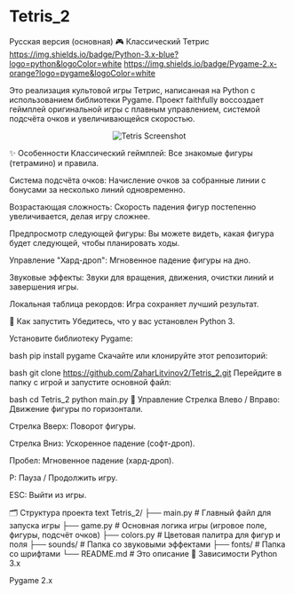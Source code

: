 # Tetris_2
Русская версия (основная)
🎮 Классический Тетрис
https://img.shields.io/badge/Python-3.x-blue?logo=python&logoColor=white
https://img.shields.io/badge/Pygame-2.x-orange?logo=pygame&logoColor=white

Это реализация культовой игры Тетрис, написанная на Python с использованием библиотеки Pygame. Проект faithfully воссоздает геймплей оригинальной игры с плавным управлением, системой подсчёта очков и увеличивающейся скоростью.

<p align="center"> <img src="https://img.icons8.com/color/96/000000/tetris.png" alt="Tetris Screenshot"/> </p>
✨ Особенности
Классический геймплей: Все знакомые фигуры (тетрамино) и правила.

Система подсчёта очков: Начисление очков за собранные линии с бонусами за несколько линий одновременно.

Возрастающая сложность: Скорость падения фигур постепенно увеличивается, делая игру сложнее.

Предпросмотр следующей фигуры: Вы можете видеть, какая фигура будет следующей, чтобы планировать ходы.

Управление "Хард-дроп": Мгновенное падение фигуры на дно.

Звуковые эффекты: Звуки для вращения, движения, очистки линий и завершения игры.

Локальная таблица рекордов: Игра сохраняет лучший результат.

🚀 Как запустить
Убедитесь, что у вас установлен Python 3.

Установите библиотеку Pygame:

bash
pip install pygame
Скачайте или клонируйте этот репозиторий:

bash
git clone https://github.com/ZaharLitvinov2/Tetris_2.git
Перейдите в папку с игрой и запустите основной файл:

bash
cd Tetris_2
python main.py
🎯 Управление
Стрелка Влево / Вправо: Движение фигуры по горизонтали.

Стрелка Вверх: Поворот фигуры.

Стрелка Вниз: Ускоренное падение (софт-дроп).

Пробел: Мгновенное падение (хард-дроп).

P: Пауза / Продолжить игру.

ESC: Выйти из игры.

🗂️ Структура проекта
text
Tetris_2/
├── main.py          # Главный файл для запуска игры
├── game.py          # Основная логика игры (игровое поле, фигуры, подсчёт очков)
├── colors.py        # Цветовая палитра для фигур и поля
├── sounds/          # Папка со звуковыми эффектами
├── fonts/           # Папка со шрифтами
└── README.md        # Это описание
📝 Зависимости
Python 3.x

Pygame 2.x

